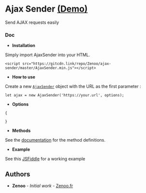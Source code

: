 # Ajax Sender [(Demo)](https://jsfiddle.net/Zenoo0/sxupbLyk/)

Send AJAX requests easily

### Doc

* **Installation**

Simply import AjaxSender into your HTML.
```
<script src="https://gitcdn.link/repo/Zenoo/ajax-sender/master/AjaxSender.min.js"></script>	
```
* **How to use**

Create a new [`AjaxSender`](https://zenoo.github.io/ajax-sender/AjaxSender.html) object with the URL as the first parameter :
```
let ajax = new AjaxSender('https://your.url', options);
```
* **Options**

```
{

}
```
* **Methods**

See the [documentation](https://zenoo.github.io/ajax-sender/AjaxSender.html) for the method definitions.  

* **Example**

See this [JSFiddle](https://jsfiddle.net/Zenoo0/sxupbLyk/) for a working example

## Authors

* **Zenoo** - *Initial work* - [Zenoo.fr](https://zenoo.fr)